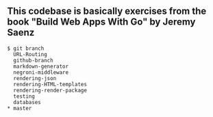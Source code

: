 ## This codebase is basically exercises from the book "Build Web Apps With Go" by Jeremy Saenz


```
$ git branch
  URL-Routing
  github-branch
  markdown-generator
  negroni-middleware
  rendering-json
  rendering-HTML-templates
  rendering-render-package
  testing
  databases
* master
```